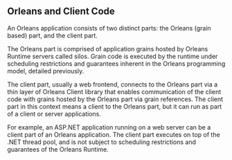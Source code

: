 ## Orleans and Client Code

An Orleans application consists of two distinct parts: the Orleans (grain based) part, and the client part. 

 The Orleans part is comprised of application grains hosted by Orleans Runtime servers called silos. 
 Grain code is executed by the runtime under scheduling restrictions and guarantees inherent in the Orleans programming model, detailed previously. 

 The client part, usually a web frontend, connects to the Orleans part via a thin layer of Orleans Client library that enables communication of the client code with grains hosted by the Orleans part via grain references. The client part in this context means a client to the Orleans part, but it can run as part of a client or server applications. 

 For example, an ASP.NET application running on a web server can be a client part of an Orleans application. The client part executes on top of the .NET thread pool, and is not subject to scheduling restrictions and guarantees of the Orleans Runtime.